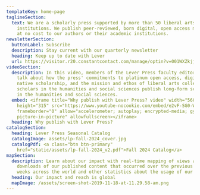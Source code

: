```yaml
---
templateKey: home-page
taglineSection:
  text: We are a scholarly press supported by more than 50 liberal arts
    institutions. We publish peer-reviewed, born digital, open access monographs
    at no cost to our authors or their academic institutions.
newsletterSection:
  buttonLabel: Subscribe
  description: Stay current with our quarterly newsletter
  heading: Keep up to date with Lever
  url: https://visitor.r20.constantcontact.com/manage/optin?v=001WXZkjjlBP1ZO4vWwIA9HU80CKVVKX-DWmCItOAZxMlaI6uN2m3u7Ni8ELHYeO4PkjOocQfUTRPY390FT7lD5ykY3B-6NcZU3GXwUKc1ZRYc%3D
videoSection:
  description: In this video, members of the Lever Press faculty editorial board
    talk about how the press' commitments to platinum open access, digitally
    native scholarship, and the mission and ethos of liberal arts colleges help
    scholars in the humanities and social sciences publish long-form scholarship
    in the humanities and social sciences.
  embed: <iframe title="Why publish with Lever Press? video" width="560"
    height="315" src="https://www.youtube-nocookie.com/embed/e2vF-SG0-WU"
    frameborder="0" allow="accelerometer; autoplay; encrypted-media; gyroscope;
    picture-in-picture" allowfullscreen></iframe>
  heading: Why publish with Lever Press?
catalogSection:
  heading: Lever Press Seasonal Catalog
  catalogImage: assets/lp-fall-2024_cover.jpg
  catalogPdf: <a class="btn btn-primary"
    href="static/assets/lp-fall-2024_v2.pdf">Fall 2024 Catalog</a>
mapSection:
  description: Learn about our impact with real-time mapping of views and
    downloads of our published content that occurred over the previous four
    weeks across the world and other statistics about the usage of our books.
  heading: Our impact and reach is global
  mapImage: /assets/screen-shot-2019-11-18-at-11.29.58-am.png
---
```

